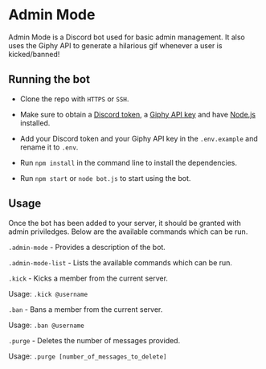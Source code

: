 # Admin Mode

Admin Mode is a Discord bot used for basic admin management. It also uses the Giphy API to generate a hilarious gif whenever a user is kicked/banned!

## Running the bot

- Clone the repo with `HTTPS` or `SSH`.

- Make sure to obtain a [Discord token](https://discord.com/developers/applications/), a [Giphy API key](https://developers.giphy.com/dashboard/) and have [Node.js](https://nodejs.org/) installed.

- Add your Discord token and your Giphy API key in the `.env.example` and rename it to `.env`.

- Run `npm install` in the command line to install the dependencies.

- Run `npm start` or `node bot.js` to start using the bot.

## Usage

Once the bot has been added to your server, it should be granted with admin priviledges. Below are the available commands which can be run.

`.admin-mode` - Provides a description of the bot.

`.admin-mode-list` - Lists the available commands which can be run.

`.kick` - Kicks a member from the current server.

Usage: `.kick @username`

`.ban` - Bans a member from the current server.

Usage: `.ban @username`

`.purge` - Deletes the number of messages provided.

Usage: `.purge [number_of_messages_to_delete]`